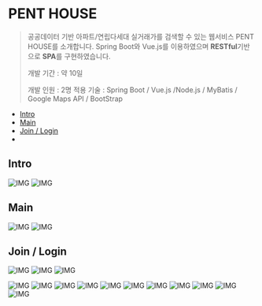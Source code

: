 # PENT HOUSE
> 공공데이터 기반 아파트/연립다세대 실거래가를 검색할 수 있는 웹서비스 PENT HOUSE를 소개합니다. 
> Spring Boot와 Vue.js를 이용하였으며 **RESTful**기반으로 **SPA**를 구현하였습니다.
> 
> 개발 기간 : 약 10일
> 
> 개발 인원 : 2명
> 적용 기술 : Spring Boot / Vue.js /Node.js / MyBatis / Google Maps API / BootStrap
 - [Intro](#intro)
 - [Main](#main)
 - [Join / Login](#login)
 - 

<a name="intro"></a>
## Intro
![IMG](capture/1.jpg)
![IMG](capture/2.jpg)
<a name="main"></a>
## Main
![IMG](capture/3.jpg)
![IMG](capture/7.png)
<a name="login"></a>
## Join / Login
![IMG](capture/4.jpg)
![IMG](capture/5.png)
![IMG](capture/6.png)



![IMG](capture/8.png)
![IMG](capture/9.png)
![IMG](capture/10.png)
![IMG](capture/11.png)
![IMG](capture/12.png)
![IMG](capture/13.png)
![IMG](capture/14.png)
![IMG](capture/15.png)
![IMG](capture/16.png)
![IMG](capture/17.png)
![IMG](capture/18.png)
